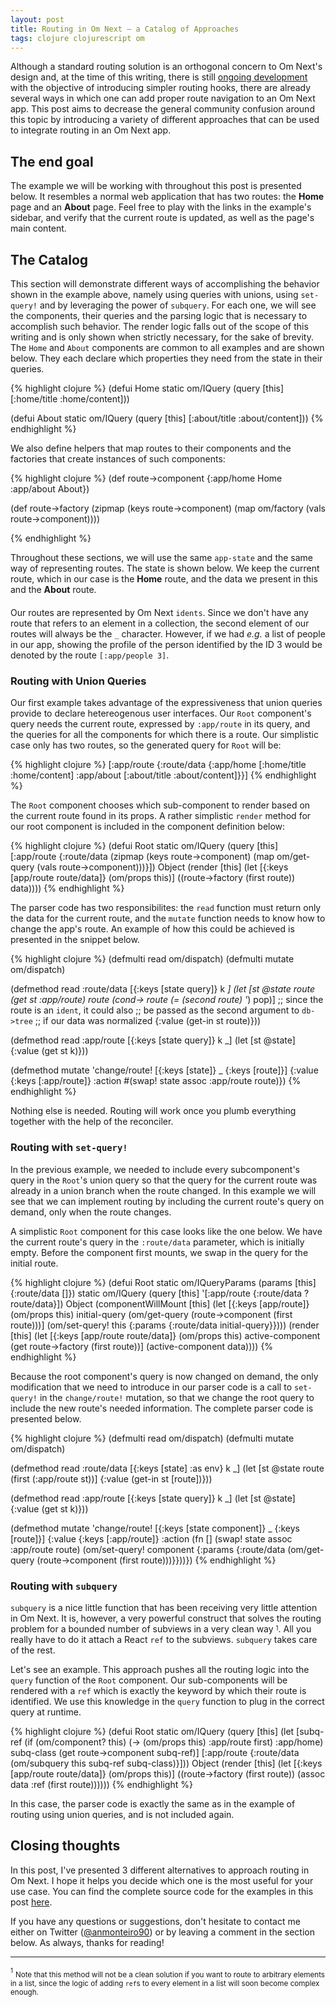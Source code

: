 ```yaml
---
layout: post
title: Routing in Om Next — a Catalog of Approaches
tags: clojure clojurescript om
---
```


Although a standard routing solution is an orthogonal concern to Om Next's design and, at the time of this writing, there is still [ongoing development](https://github.com/omcljs/om/wiki/Routing-Support) with the objective of introducing simpler routing hooks, there are already several ways in which one can add proper route navigation to an Om Next app. This post aims to decrease the general community confusion around this topic by introducing a variety of different approaches that can be used to integrate routing in an Om Next app.

<!--more-->


## **The end goal**

The example we will be working with throughout this post is presented below. It resembles a normal web application that has two routes: the **Home** page and an **About** page. Feel free to play with the links in the example's sidebar, and verify that the current route is updated, as well as the page's main content.

<div class="no-indent" style="margin-bottom: 20px;">
  <div id="dp-card-1"></div>
</div>


## **The Catalog**

This section will demonstrate different ways of accomplishing the behavior shown in the example above, namely using queries with unions, using `set-query!` and by leveraging the power of `subquery`. For each one, we will see the components, their queries and the parsing logic that is necessary to accomplish such behavior. The render logic falls out of the scope of this writing and is only shown when strictly necessary, for the sake of brevity. The `Home` and `About` components are common to all examples and are shown below. They each declare which properties they need from the state in their queries.

{% highlight clojure %}
(defui Home
  static om/IQuery
  (query [this]
    [:home/title :home/content]))

(defui About
  static om/IQuery
  (query [this]
    [:about/title :about/content]))
{% endhighlight %}

We also define helpers that map routes to their components and the factories that create instances of such components:

{% highlight clojure %}
(def route->component
  {:app/home Home
   :app/about About})

(def route->factory
  (zipmap (keys route->component)
    (map om/factory (vals route->component))))

{% endhighlight %}

Throughout these sections, we will use the same `app-state` and the same way of representing routes. The state is shown below. We keep the current route, which in our case is the **Home** route, and the data we present in this and the **About** route.

<div style="margin-bottom: 20px;">
  <div id="dp-card-2"></div>
</div>

Our routes are represented by Om Next `idents`. Since we don't have any route that refers to an element in a collection, the second element of our routes will always be the `_` character. However, if we had *e.g.* a list of people in our app, showing the profile of the person identified by the ID 3 would be denoted by the route `[:app/people 3]`.


### **Routing with Union Queries**

Our first example takes advantage of the expressiveness that union queries provide to declare hetereogenous user interfaces. Our `Root` component's query needs the current route, expressed by `:app/route` in its query, and the queries for all the components for which there is a route. Our simplistic case only has two routes, so the generated query for `Root` will be:

{% highlight clojure %}
[:app/route
{:route/data {:app/home [:home/title :home/content]
              :app/about [:about/title :about/content]}}]
{% endhighlight %}

The `Root` component chooses which sub-component to render based on the current route found in its props. A rather simplistic `render` method for our root component is included in the component definition below:

{% highlight clojure %}
(defui Root
  static om/IQuery
  (query [this]
    [:app/route
    {:route/data (zipmap (keys route->component)
                   (map om/get-query (vals route->component)))}])
  Object
  (render [this]
    (let [{:keys [app/route route/data]} (om/props this)]
      ((route->factory (first route)) data))))
{% endhighlight %}

The parser code has two responsibilites: the `read` function must return only the data for the current route, and the `mutate` function needs to know how to change the app's route. An example of how this could be achieved is presented in the snippet below.

{% highlight clojure %}
(defmulti read om/dispatch)
(defmulti mutate om/dispatch)

(defmethod read :route/data
   [{:keys [state query]} k _]
   (let [st @state
         route (get st :app/route)
         route (cond-> route
                 (= (second route) '_) pop)]
     ;; since the route is an `ident`, it could also
     ;; be passed as the second argument to `db->tree`
     ;; if our data was normalized
     {:value (get-in st route)}))

(defmethod read :app/route
   [{:keys [state query]} k _]
   (let [st @state]
     {:value (get st k)}))

(defmethod mutate 'change/route!
  [{:keys [state]} _ {:keys [route]}]
  {:value {:keys [:app/route]}
   :action #(swap! state assoc :app/route route)})
{% endhighlight %}

Nothing else is needed. Routing will work once you plumb everything together with the help of the reconciler.


### **Routing with `set-query!`**

In the previous example, we needed to include every subcomponent's query in the `Root`'s union query so that the query for the current route was already in a union branch when the route changed. In this example we will see that we can implement routing by including the current route's query on demand, only when the route changes.

A simplistic `Root` component for this case looks like the one below. We have the current route's query in the `:route/data` parameter, which is initially empty. Before the component first mounts, we swap in the query for the initial route.

{% highlight clojure %}
(defui Root
  static om/IQueryParams
  (params [this]
    {:route/data []})
  static om/IQuery
  (query [this]
    '[:app/route {:route/data ?route/data}])
  Object
  (componentWillMount [this]
    (let [{:keys [app/route]} (om/props this)
          initial-query (om/get-query (route->component (first route)))]
      (om/set-query! this {:params {:route/data initial-query}})))
  (render [this]
    (let [{:keys [app/route route/data]} (om/props this)
          active-component (get route->factory (first route))]
      (active-component data))))
{% endhighlight %}

Because the root component's query is now changed on demand, the only modification that we need to introduce in our parser code is a call to `set-query!` in the `change/route!` mutation, so that we change the root query to include the new route's needed information. The complete parser code is presented below.

{% highlight clojure %}
(defmulti read om/dispatch)
(defmulti mutate om/dispatch)

(defmethod read :route/data
  [{:keys [state] :as env} k _]
  (let [st @state
        route (first (:app/route st))]
    {:value (get-in st [route])}))

(defmethod read :app/route
   [{:keys [state query]} k _]
   (let [st @state]
     {:value (get st k)}))

(defmethod mutate 'change/route!
  [{:keys [state component]} _ {:keys [route]}]
  {:value {:keys [:app/route]}
   :action (fn []
             (swap! state assoc :app/route route)
             (om/set-query! component
               {:params {:route/data (om/get-query (route->component (first route)))}}))})
{% endhighlight %}


### **Routing with `subquery`**

`subquery` is a nice little function that has been receiving very little attention in Om Next. It is, however, a very powerful construct that solves the routing problem for a bounded number of subviews in a very clean way <sup><sub>1</sub></sup>. All you really have to do it attach a React `ref` to the subviews. `subquery` takes care of the rest.

Let's see an example. This approach pushes all the routing logic into the `query` function of the `Root` component. Our sub-components will be rendered with a `ref` which is exactly the keyword by which their route is identified. We use this knowledge in the `query` function to plug in the correct query at runtime.

{% highlight clojure %}
(defui Root
  static om/IQuery
  (query [this]
    (let [subq-ref (if (om/component? this)
                     (-> (om/props this) :app/route first)
                     :app/home)
          subq-class (get route->component subq-ref)]
      [:app/route {:route/data (om/subquery this subq-ref subq-class)}]))
  Object
  (render [this]
    (let [{:keys [app/route route/data]} (om/props this)]
      ((route->factory (first route)) (assoc data :ref (first route))))))
{% endhighlight %}

In this case, the parser code is exactly the same as in the example of routing using union queries, and is not included again.


## **Closing thoughts**

In this post, I've presented 3 different alternatives to approach routing in Om Next. I hope it helps you decide which one is the most useful for your use case. You can find the complete source code for the examples in this post [here](https://github.com/anmonteiro/anmonteiro.github.io/tree/master/assets/cljs/om_next_routing).

If you have any questions or suggestions, don't hesitate to contact me either on Twitter ([@anmonteiro90](https://twitter.com/anmonteiro90)) or by leaving a comment in the section below. As always, thanks for reading!


<script type="text/javascript" src="/public/js/om_next_routing.js"></script>



--- 

<sup><sub>1</sub></sup> <sub>Note that this method will not be a clean solution if you want to route to arbitrary elements in a list, since the logic of adding `ref`s to every element in a list will soon become complex enough.</sub>
